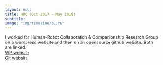 ```yaml
---
layout: null
title: HRC (Oct 2017 - May 2018)
subtitle:
image: "img/timeline/3.JPG"
---
```

I worked for Human-Robot Collaboration & Companionship Research Group on a wordpress website and then on an opensource github website. Both are linked. <br/> 
[WP website](https://sites.coecis.cornell.edu/hrc2/)<br/> 
[Git website](hrc2.github.io)